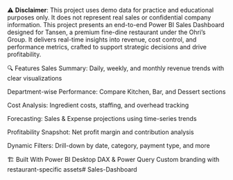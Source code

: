 ⚠️ **Disclaimer**: This project uses demo data for practice and educational purposes only. It does not represent real sales or confidential company information.
This project presents an end-to-end Power BI Sales Dashboard designed for Tansen, a premium fine-dine restaurant under the Ohri’s Group. It delivers real-time insights into revenue, cost control, and performance metrics, crafted to support strategic decisions and drive profitability.

🔍 Features
Sales Summary: Daily, weekly, and monthly revenue trends with clear visualizations

Department-wise Performance: Compare Kitchen, Bar, and Dessert sections

Cost Analysis: Ingredient costs, staffing, and overhead tracking

Forecasting: Sales & Expense projections using time-series trends

Profitability Snapshot: Net profit margin and contribution analysis

Dynamic Filters: Drill-down by date, category, payment type, and more

🏗️ Built With
Power BI Desktop
DAX & Power Query
Custom branding with restaurant-specific assets# Sales-Dashboard
